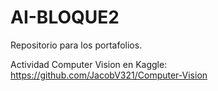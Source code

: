 # AI-BLOQUE2
Repositorio para los portafolios.


Actividad Computer Vision en Kaggle:
  https://github.com/JacobV321/Computer-Vision

